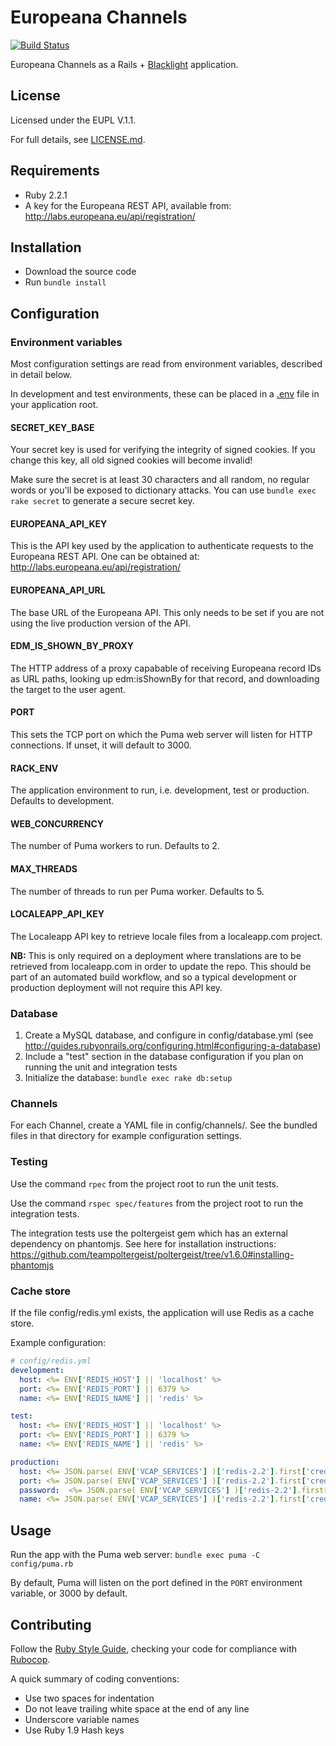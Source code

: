 # Europeana Channels

[![Build Status](https://travis-ci.org/europeana/europeana-channels-blacklight.svg?branch=master)](https://travis-ci.org/europeana/europeana-channels-blacklight)

Europeana Channels as a Rails + 
[Blacklight](https://github.com/projectblacklight/blacklight) application.

## License

Licensed under the EUPL V.1.1.

For full details, see [LICENSE.md](LICENSE.md).

## Requirements

* Ruby 2.2.1
* A key for the Europeana REST API, available from:
  http://labs.europeana.eu/api/registration/

## Installation

* Download the source code
* Run `bundle install`

## Configuration

### Environment variables

Most configuration settings are read from environment variables, described in
detail below.

In development and test environments, these can be placed in a 
[.env](https://github.com/bkeepers/dotenv) file in your application root.

#### SECRET_KEY_BASE

Your secret key is used for verifying the integrity of signed cookies.
If you change this key, all old signed cookies will become invalid!

Make sure the secret is at least 30 characters and all random,
no regular words or you'll be exposed to dictionary attacks.
You can use `bundle exec rake secret` to generate a secure secret key.

#### EUROPEANA_API_KEY

This is the API key used by the application to authenticate requests to the
Europeana REST API. One can be obtained at:
http://labs.europeana.eu/api/registration/

#### EUROPEANA_API_URL

The base URL of the Europeana API. This only needs to be set if you are not
using the live production version of the API.

#### EDM_IS_SHOWN_BY_PROXY

The HTTP address of a proxy capabable of receiving Europeana record IDs as URL
paths, looking up edm:isShownBy for that record, and downloading the target to
the user agent.

#### PORT

This sets the TCP port on which the Puma web server will listen for HTTP
connections. If unset, it will default to 3000.

#### RACK_ENV

The application environment to run, i.e. development, test or production.
Defaults to development.

#### WEB_CONCURRENCY

The number of Puma workers to run. Defaults to 2.

#### MAX_THREADS

The number of threads to run per Puma worker. Defaults to 5.

#### LOCALEAPP_API_KEY

The Localeapp API key to retrieve locale files from a localeapp.com project.

**NB:** This is only required on a deployment where translations are to be
retrieved from localeapp.com in order to update the repo. This should be part
of an automated build workflow, and so a typical development or production
deployment will not require this API key.

### Database

1. Create a MySQL database, and configure in config/database.yml (see
  http://guides.rubyonrails.org/configuring.html#configuring-a-database)
2. Include a "test" section in the database configuration if you 
  plan on running the unit and integration tests
3. Initialize the database: `bundle exec rake db:setup`

### Channels

For each Channel, create a YAML file in config/channels/. See the bundled 
files in that directory for example configuration settings.


### Testing

Use the command `rpec` from the project root to run the unit tests.

Use the command `rspec spec/features` from the project root to run the
integration tests.

The integration tests use the poltergeist gem which has an external dependency
on phantomjs. See here for installation instructions:
https://github.com/teampoltergeist/poltergeist/tree/v1.6.0#installing-phantomjs


### Cache store

If the file config/redis.yml exists, the application will use Redis as a cache
store.

Example configuration:

```yaml
# config/redis.yml
development:
  host: <%= ENV['REDIS_HOST'] || 'localhost' %>
  port: <%= ENV['REDIS_PORT'] || 6379 %>
  name: <%= ENV['REDIS_NAME'] || 'redis' %>

test:
  host: <%= ENV['REDIS_HOST'] || 'localhost' %>
  port: <%= ENV['REDIS_PORT'] || 6379 %>
  name: <%= ENV['REDIS_NAME'] || 'redis' %>

production:
  host: <%= JSON.parse( ENV['VCAP_SERVICES'] )['redis-2.2'].first['credentials']['hostname'] rescue 'localhost' %>
  port: <%= JSON.parse( ENV['VCAP_SERVICES'] )['redis-2.2'].first['credentials']['port'] rescue 6379 %>
  password:  <%= JSON.parse( ENV['VCAP_SERVICES'] )['redis-2.2'].first['credentials']['password'] rescue '' %>
  name: <%= JSON.parse( ENV['VCAP_SERVICES'] )['redis-2.2'].first['credentials']['name'] rescue 'redis' %>
```

## Usage

Run the app with the Puma web server: `bundle exec puma -C config/puma.rb`

By default, Puma will listen on the port defined in the `PORT` environment
variable, or 3000 by default.

## Contributing

Follow the [Ruby Style Guide](https://github.com/bbatsov/ruby-style-guide),
checking your code for compliance with [Rubocop](https://github.com/bbatsov/rubocop).

A quick summary of coding conventions:
* Use two spaces for indentation
* Do not leave trailing white space at the end of any line
* Underscore variable names
* Use Ruby 1.9 Hash keys
